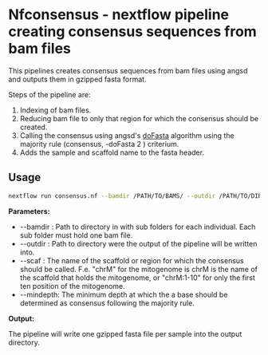 # Nfconsensus - nextflow pipeline creating consensus sequences from bam files 

This pipelines creates consensus sequences from bam files using angsd and outputs them in gzipped fasta format. 

Steps of the pipeline are: 

1. Indexing of bam files.
2. Reducing bam file to only that region for which the consensus should be created.
3. Calling the consensus using angsd's [doFasta](http://www.popgen.dk/angsd/index.php/Fasta) algorithm using the majority rule (consensus, -doFasta 2 ) criterium.
4. Adds the sample and scaffold name to the fasta header.



## Usage

```bash
nextflow run consensus.nf --bamdir /PATH/TO/BAMS/ --outdir /PATH/TO/DIR/TO/PUT/OUTPUT/ --scaf NAME --mindepth INT
```

**Parameters:**

* --bamdir : Path to directory in with sub folders for each individual. Each sub folder must hold one bam file.
* --outdir : Path to directory were the output of the pipeline will be written into.
* --scaf : The name of the scaffold or region for which the consensus should be called. F.e. "chrM" for the mitogenome is chrM is the name of the scaffold that holds the mitogenome, or "chrM:1-10" for only the first ten position of the mitogenome. 
* --mindepth: The minimum depth at which the a base should be determined as consensus following the majority rule. 



**Output:**

The pipeline will write one gzipped fasta file per sample into the output directory. 
